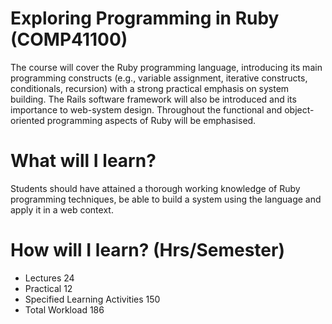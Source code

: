 # Exploring Programming in Ruby (COMP41100)
The course will cover the Ruby programming language, introducing its main programming constructs (e.g., variable assignment, iterative constructs, conditionals, recursion) with a strong practical emphasis on system building. The Rails software framework will also be introduced and its importance to web-system design. Throughout the functional and object-oriented programming aspects of Ruby will be emphasised.

# What will I learn?
Students should have attained a thorough working knowledge of Ruby programming techniques, be able to build a system using the language and apply it in a web context.

# How will I learn? (Hrs/Semester)
- Lectures	24
- Practical	12
- Specified Learning Activities	150
- Total Workload	186




